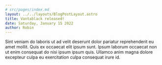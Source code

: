 ```yaml
---
# src/pages/index.md
layout: ../../layouts/BlogPostLayout.astro
title: Vantablack released!
date: Saturday, January 15 2022
author: Robin
---
```


Sint veniam do laboris ut ad velit deserunt dolor pariatur reprehenderit eu amet mollit. Quis ex occaecat elit ipsum sunt. Ipsum laborum occaecat non ut enim consequat do nisi ipsum ipsum quis. Ullamco anim magna dolore excepteur culpa eu exercitation culpa consequat irure id.

